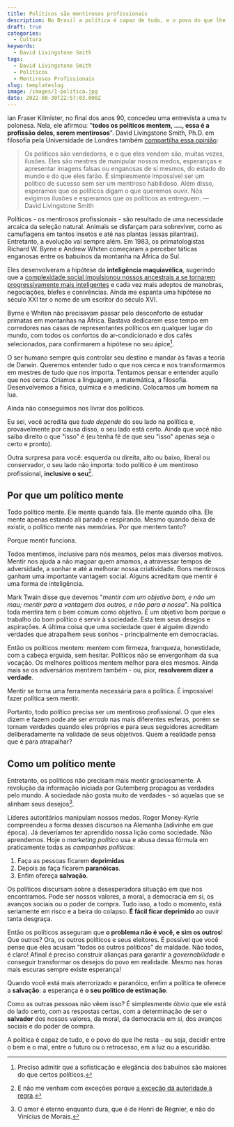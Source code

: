 ```yaml
---
title: Políticos são mentirosos profissionais
description: No Brasil a política é capaz de tudo, e o povo do que lhe resta.
draft: true
categories:
  - Cultura
keywords:
  - David Livingstone Smith
tags:
  - David Livingstone Smith
  - Políticos
  - Mentirosos Profissionais
slug: templateslug
image: /images/1-politica.jpg
date: 2022-08-30T22:57:03.000Z
---
```


Ian Fraser Kilmister, no final dos anos 90, concedeu uma entrevista a uma tv polonesa. Nela, ele afirmou: "**todos os políticos mentem, ...., essa é a profissão deles, serem mentirosos**". David Livingstone Smith, Ph.D. em filosofia pela Universidade de Londres também [compartilha essa opinião](https://www.otempo.com.br/interessa/e-impossivel-ser-um-politico-de-sucesso-sem-ser-mentiroso-1.1485238?utm_source=pocket_mylist):

>Os políticos são vendedores, e o que eles vendem são, muitas vezes, ilusões. Eles são mestres de manipular nossos medos, esperanças e apresentar imagens falsas ou enganosas de si mesmos, do estado do mundo e do que eles farão. É simplesmente impossível ser um político de sucesso sem ser um mentiroso habilidoso. Além disso, esperamos que os políticos digam o que queremos ouvir. Nós exigimos ilusões e esperamos que os políticos as entreguem. — David Livingstone Smith

Políticos - os mentirosos profissionais - são resultado de uma necessidade arcaica da seleção natural. Animais se disfarçam para sobreviver, como as camuflagens em tantos insetos e até nas plantas (essas pilantras). Entretanto, a evolução vai sempre além. Em 1983, os primatologistas Richard W. Byrne e Andrew Whiten começaram a perceber táticas enganosas entre os babuínos da montanha na África do Sul. 

Eles desenvolveram a hipótese da **inteligência maquiavélica**, sugerindo que a [complexidade social impulsionou nossos ancestrais a se tornarem progressivamente mais inteligentes](https://www.scientificamerican.com/article/natural-born-liars/) e cada vez mais adeptos de manobras, negociações, blefes e conivências. Ainda me espanta uma hipótese no século XXI ter o nome de um escritor do século XVI.

Byrne e Whiten não precisavam passar pelo desconforto de estudar primatas em montanhas na África. Bastava dedicarem esse tempo em corredores nas casas de representantes políticos em qualquer lugar do mundo, com todos os confortos do ar-condicionado e dos cafés selecionados, para confirmarem a hipótese no seu ápice[^1].

[^1]:Preciso admitir que a sofisticação e elegância dos babuínos são maiores do que certos políticos.

O ser humano sempre quis controlar seu destino e mandar às favas a teoria de Darwin. Queremos entender tudo o que nos cerca e nos transformarmos em mestres de tudo que nos importa. Tentamos pensar e entender aquilo que nos cerca. Criamos a linguagem, a matemática, a filosofia. Desenvolvemos a física, química e a medicina. Colocamos um homem na lua. 

Ainda não conseguimos nos livrar dos políticos.

Eu sei, você acredita que *tudo depende* do seu lado na política e, provavelmente por causa disso, o seu lado está certo. Ainda que você não saiba direito o que "isso" é (eu tenha fé de que seu "isso" apenas seja o certo e pronto). 

Outra surpresa para você: esquerda ou direita, alto ou baixo, liberal ou conservador, o seu lado não importa: todo político é um mentiroso profissional, **inclusive o seu**[^2]. 

[^2]: E não me venham com exceções porque [a exceção dá autoridade à regra](https://www.phrases.org.uk/meanings/exception-that-proves-the-rule.html).

## Por que um político mente

Todo político mente. Ele mente quando fala. Ele mente quando olha. Ele mente apenas estando ali parado e respirando. Mesmo quando deixa de existir, o político mente nas memórias. Por que mentem tanto?

Porque mentir funciona.

Todos mentimos, inclusive para nós mesmos, pelos mais diversos motivos. Mentir nos ajuda a não magoar quem amamos, a atravessar tempos de adversidade, a sonhar e até a melhorar nossa criatividade. Bons mentirosos ganham uma importante vantagem social. Alguns acreditam que mentir é uma forma de inteligência. 

Mark Twain disse que devemos "*mentir com um objetivo bom, e não um mau; mentir para a vantagem dos outros, e não para a nossa*". Na política toda mentira tem o bem comum como objetivo. É um objetivo bom porque o trabalho do bom político é servir à sociedade. Esta tem seus desejos e aspirações. A última coisa que uma sociedade quer é alguém dizendo verdades que atrapalhem seus sonhos - principalmente em democracias.

Então os políticos mentem: mentem com firmeza, franqueza, honestidade, com a cabeça erguida, sem hesitar. Políticos não se envergonham da sua vocação. Os melhores políticos mentem melhor para eles mesmos. Ainda mais se os adversários mentirem também - ou, pior, **resolverem dizer a verdade**.

Mentir se torna uma ferramenta necessária para a política. É impossível fazer política sem mentir. 

Portanto, todo político precisa ser um mentiroso profissional. O que eles dizem e fazem pode até ser *errado* nas mais diferentes esferas, porém se tornam verdades quando eles próprios e para seus seguidores acreditam deliberadamente na validade de seus objetivos. Quem a realidade pensa que é para atrapalhar?

## Como um político mente

Entretanto, os políticos não precisam mais mentir graciosamente. A revolução da informação iniciada por Gutemberg propagou as verdades pelo mundo. A sociedade não gosta muito de verdades - só aquelas que se alinham seus desejos[^3].

[^3]: O amor é eterno enquanto dura, que é de Henri de Régnier, e não do Vinícius de Morais.

Líderes autoritários manipulam nossos medos. Roger Money-Kyrle compreendeu a forma desses discursos na Alemanha (adivinhe em que época). Já deveríamos ter aprendido nossa lição como sociedade. Não aprendemos. Hoje o *marketing político* usa e abusa dessa fórmula em praticamente todas as *campanhas políticas*:

1. Faça as pessoas ficarem **deprimidas**
2. Depois as faça ficarem **paranóicas**.
3. Enfim ofereça **salvação**.

Os políticos discursam sobre a desesperadora situação em que nos encontramos. Pode ser nossos valores, a moral, a democracia em si, os avanços sociais ou o poder de compra. Tudo isso, a todo o momento, está seriamente em risco e a beira do colapso. **É fácil ficar deprimido** ao ouvir tanta desgraça.

Então os políticos asseguram que **o problema não é você, e sim os outros**! Que outros? Ora, os outros políticos e seus eleitores. É possível que você pense que eles acusam "todos os outros políticos" de maldade. Não todos, é claro! Afinal é preciso construir alianças para garantir a *governabilidade* e conseguir transformar os desejos do povo em realidade. Mesmo nas horas mais escuras sempre existe esperança!

Quando você está mais aterrorizado e paranóico, enfim a política te oferece a **salvação**: a esperança é **o seu político de estimação**. 

Como as outras pessoas não vêem isso? É simplesmente óbvio que ele está do lado certo, com as respostas certas, com a determinação de ser o **salvador** dos nossos valores, da moral, da democracia em si, dos avanços sociais e do poder de compra.

A política é capaz de tudo, e o povo do que lhe resta - ou seja, decidir entre o bem e o mal, entre o futuro ou o retrocesso, em a luz ou a escuridão.

